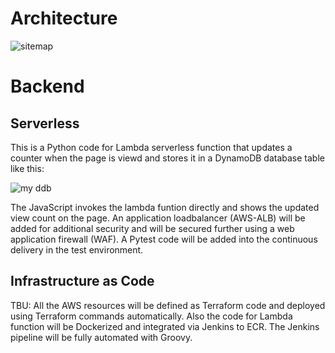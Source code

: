 # Architecture
![sitemap](https://github.com/memor24/myWebsite-backend/assets/112832477/1d88183f-5ce9-4343-9bf8-e3a1522e7590)

# Backend
## Serverless
This is a Python code for Lambda serverless function that updates a counter when the page is viewd and stores it in a DynamoDB database table like this:

![my ddb](https://github.com/memor24/myWebsite-backend/assets/112832477/e1eba4df-9a27-46f2-8681-32054399f111)

The JavaScript invokes the lambda funtion directly and shows the updated view count on the page. An application loadbalancer (AWS-ALB) will be added for additional security and will be secured further using a web application firewall (WAF). A Pytest code will be added into the continuous delivery in the test environment.

## Infrastructure as Code
TBU: All the AWS resources will be defined as Terraform code and deployed using Terraform commands automatically.
Also the code for Lambda function will be Dockerized and integrated via Jenkins to ECR. The Jenkins pipeline will be fully automated with Groovy.
